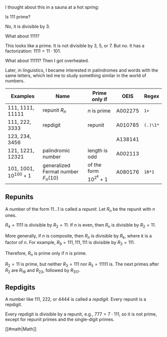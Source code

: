 I thought about this in a sauna at a hot spring:

Is 111 prime?

No, it is divisible by 3.

What about 1111?

This looks like a prime. It is not divisible by 3, 5, or 7. But no. It has a factorization: $1111 = 11 \cdot 101$.

What about 11111? Then I got overheated.

Later, in linguistics, I became interested in palindromes and words with the same letters, which led me to study something similar in the world of numbers.

| Examples                  | Name                                | Prime only if              | OEIS    | Regex    |
|---------------------------|-------------------------------------|----------------------------|---------|----------|
| 111, 1111, 11111          | repunit $R_n$                       | $n$ is prime               | A002275 | `1+`     |
| 111, 222, 3333            | repdigit                            | repunit                    | A010785 | `(.)\1*` |
| 123, 234, 3456            |                                     |                            | A138141 |          |
| 121, 1221, 12321          | palindromic number                  | length is odd              | A002113 |          |
| 101, 1001, $10^{100} + 1$ | generalized Fermat number $F_n(10)$ | of the form $10^{2^k} + 1$ | A080176 | `10*1`   |

## Repunits

A number of the form $11...1$ is called a <dfn>repunit</dfn>. Let $R_n$ be the repunit with $n$ ones.

$R_4 = 1111$ is divisible by $R_2 = 11$. If $n$ is even, then $R_n$ is divisible by $R_2 = 11$.

More generally, if $n$ is composite, then $R_n$ is divisible by $R_k$, where $k$ is a factor of $n$. For example, $R_9 = 111,111,111$ is divisible by $R_3 = 111$.

Therefore, $R_n$ is prime only if $n$ is prime.

$R_2 = 11$ is prime, but neither $R_3 = 111$ nor $R_5 = 11111$ is. The next primes after $R_2$ are $R_{19}$ and $R_{23}$, followed by $R_{317}$.

## Repdigits

A number like 111, 222, or 4444 is called a <dfn>repdigit</dfn>. Every repunit is a repdigit.

Every repdigit is divisible by a repunit, e.g., $777 = 7 \cdot 111$, so it is not prime, except for repunit primes and the single-digit primes.

[[#math|Math]]
